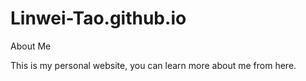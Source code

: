 # Linwei-Tao.github.io
About Me

This is my personal website, you can learn more about me from here.

